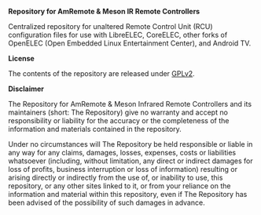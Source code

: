 **Repository for AmRemote & Meson IR Remote Controllers**

Centralized repository for unaltered Remote Control Unit (RCU) configuration files for use with LibreELEC, CoreELEC, other forks of OpenELEC (Open Embedded Linux Entertainment Center), and Android TV.

**License**

The contents of the repository are released under [GPLv2](https://www.gnu.org/licenses/old-licenses/gpl-2.0.en.html).

**Disclaimer**

The Repository for AmRemote & Meson Infrared Remote Controllers and its maintainers (short: The Repository) give no warranty and accept no responsibility or liability for the accuracy or the completeness of the information and materials contained in the repository.

Under no circumstances will The Repository be held responsible or liable in any way for any claims, damages, losses, expenses, costs or liabilities whatsoever (including, without limitation, any direct or indirect damages for loss of profits, business interruption or loss of information) resulting or arising directly or indirectly from the use of, or inability to use, this repository, or any other sites linked to it, or from your reliance on the information and material within this repository, even if The Repository has been advised of the possibility of such damages in advance.
